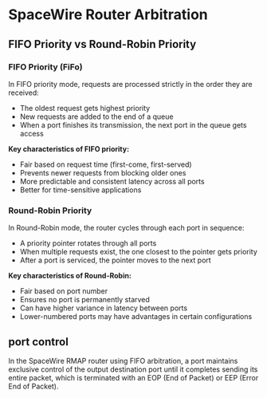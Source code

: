 # SpaceWire Router Arbitration


## FIFO Priority vs Round-Robin Priority

### FIFO Priority (FiFo)

In FIFO priority mode, requests are processed strictly in the order they are received:

* The oldest request gets highest priority
* New requests are added to the end of a queue
* When a port finishes its transmission, the next port in the queue gets access

**Key characteristics of FIFO priority:**

* Fair based on request time (first-come, first-served)
* Prevents newer requests from blocking older ones
* More predictable and consistent latency across all ports
* Better for time-sensitive applications

### Round-Robin Priority

In Round-Robin mode, the router cycles through each port in sequence:

* A priority pointer rotates through all ports
* When multiple requests exist, the one closest to the pointer gets priority
* After a port is serviced, the pointer moves to the next port

**Key characteristics of Round-Robin:**

* Fair based on port number
* Ensures no port is permanently starved
* Can have higher variance in latency between ports
* Lower-numbered ports may have advantages in certain configurations

## port control

In the SpaceWire RMAP router using FIFO arbitration, a port maintains exclusive control of the output destination port until it completes sending its entire packet, which is terminated with an EOP (End of Packet) or EEP (Error End of Packet).
